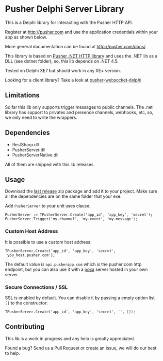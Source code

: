 # Pusher Delphi Server Library

This is a Delphi library for interacting with the Pusher HTTP API.

Register at http://pusher.com and use the application credentials within your app as shown below.

More general documentation can be found at http://pusher.com/docs/.

This library is based on [Pusher .NET HTTP library](https://github.com/pusher/pusher-http-dotnet) and uses the .NET lib as a DLL (see dotnet folder), so, this lib depends on .NET 4.5.

Tested on Delphi XE7 but should work in any XE+ version.

Looking for a client library? Take a look at [pusher-websocket-delphi](https://github.com/monde-sistemas/pusher-websocket-delphi)

## Limitations

So far this lib only supports trigger messages to public channels. The .net library has support to privates and presence channels, webhooks, etc, so, we only need to write the wrappers.

## Dependencies

* RestSharp.dll
* PusherServer.dll
* PusherServerNative.dll

All of them are shipped with this lib releases.

## Usage

Download the [last release](https://github.com/monde-sistemas/pusher-http-delphi/releases/latest) zip package and add it to your project. Make sure all the dependencies are on the same folder that your exe.

Add `PusherServer` to your unit uses clause.

```
PusherServer := TPusherServer.Create('app_id', 'app_key', 'secret');
PusherServer.Trigger('my-channel', 'my-event', 'my-message');
```

### Custom Host Address

It is possible to use a custom host address:
```
TPusherServer.Create('app_id', 'app_key', 'secret', 'you_host.pusher.com');
```
The default value is `api.pusherapp.com` which is the pusher.com http endpoint, but you can also use it with a [poxa](https://github.com/edgurgel/poxa) server hosted in your own server.

### Secure Connections / SSL

SSL is enabled by default. You can disable it by passing a empty option list `[]` to the constructor:
```
TPusherServer.Create('app_id', 'app_key', 'secret', '', []);
```

## Contributing

This lib is a work in progress and any help is greatly appreciated.

Found a bug? Send us a Pull Request or create an issue, we will do our best to help.
